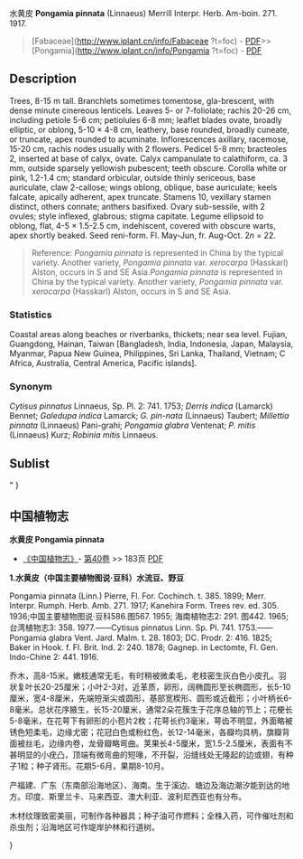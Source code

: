 水黄皮 **Pongamia pinnata** (Linnaeus) Merrill Interpr. Herb. Am-boin. 271. 1917.

> [Fabaceae](http://www.iplant.cn/info/Fabaceae ?t=foc) - [PDF](http://iplant.cn/foc/pdf/Fabaceae.pdf)>>[Pongamia](http://www.iplant.cn/info/Pongamia ?t=foc) - [PDF](http://www.iplant.cn/foc/pdf/Pongamia.pdf)

## Description

Trees, 8-15 m tall. Branchlets sometimes tomentose, gla-brescent, with dense minute cinereous lenticels. Leaves 5- or 7-foliolate; rachis 20-26 cm, including petiole 5-6 cm; petiolules 6-8 mm; leaflet blades ovate, broadly elliptic, or oblong, 5-10 × 4-8 cm, leathery, base rounded, broadly cuneate, or truncate, apex rounded to acuminate. Inflorescences axillary, racemose, 15-20 cm, rachis nodes usually with 2 flowers. Pedicel 5-8 mm; bracteoles 2, inserted at base of calyx, ovate. Calyx campanulate to calathiform, ca. 3 mm, outside sparsely yellowish pubescent; teeth obscure. Corolla white or pink, 1.2-1.4 cm; standard orbicular, outside thinly sericeous, base auriculate, claw 2-callose; wings oblong, oblique, base auriculate; keels falcate, apically adherent, apex truncate. Stamens 10, vexillary stamen distinct, others connate; anthers basifixed. Ovary sub-sessile, with 2 ovules; style inflexed, glabrous; stigma capitate. Legume ellipsoid to oblong, flat, 4-5 × 1.5-2.5 cm, indehiscent, covered with obscure warts, apex shortly beaked. Seed reni-form. Fl. May-Jun, fr. Aug-Oct. 2*n* = 22.

> Reference: 
>*Pongamia pinnata* is represented in China by the typical variety. Another variety, *Pongamia pinnata* var. *xerocarpa* (Hasskarl) Alston, occurs in S and SE Asia.*Pongamia pinnata* is represented in China by the typical variety. Another variety, *Pongamia pinnata* var. *xerocarpa* (Hasskarl) Alston, occurs in S and SE Asia.

### Statistics
Coastal areas along beaches or riverbanks, thickets; near sea level. Fujian, Guangdong, Hainan, Taiwan [Bangladesh, India, Indonesia, Japan, Malaysia, Myanmar, Papua New Guinea, Philippines, Sri Lanka, Thailand, Vietnam; C Africa, Australia, Central America, Pacific islands].

### Synonym
*Cytisus pinnatus* Linnaeus, Sp. Pl. 2: 741. 1753; *Derris indica* (Lamarck) Bennet; *Galedupa indica* Lamarck; *G. pin-nata* (Linnaeus) Taubert; *Millettia pinnata* (Linnaeus) Pani-grahi; *Pongamia glabra* Ventenat; *P. mitis* (Linnaeus) Kurz; *Robinia mitis* Linnaeus.

## Sublist
"
}
## 中国植物志

**水黄皮 Pongamia pinnata**

* [《中国植物志》](http://www.iplant.cn/frps)- [第40卷](http://www.iplant.cn/frps/vol/40) >> 183页 [PDF](http://www.iplant.cn/frps/pdf/40/183.PDF)

**1.水黄皮（中国主要植物图说·豆科）水流豆、野豆**

Pongamia pinnata (Linn.) Pierre, Fl. For. Cochinch. t. 385. 1899; Merr. Interpr. Rumph. Herb. Amb. 271. 1917; Kanehira Form. Trees rev. ed. 305. 1936;中国主要植物图说·豆科586.图567. 1955; 海南植物志2: 291. 图442. 1965; 台湾植物志3: 358. 1977.——Cytisus pinnatus Linn. Sp. Pl. 741. 1753.——Pongamia glabra Vent. Jard. Malm. t. 28. 1803; DC. Prodr. 2: 416. 1825; Baker in Hook. f. Fl. Brit. Ind. 2: 240. 1878; Gagnep. in Lectomte, Fl. Gen. Indo-Chine 2: 441. 1916.

乔木，高8-15米。嫩枝通常无毛，有时稍被微柔毛，老枝密生灰白色小皮孔。羽状复叶长20-25厘米；小叶2-3对，近革质，卵形，阔椭圆形至长椭圆形，长5-10厘米，宽4-8厘米，先端短渐尖或圆形，基部宽楔形、圆形或近截形；小叶柄长6-8毫米。总状花序腋生，长15-20厘米，通常2朵花簇生于花序总轴的节上；花梗长5-8毫米，在花萼下有卵形的小苞片2枚；花萼长约3毫米，萼齿不明显，外面略被锈色短柔毛，边缘尤密；花冠白色或粉红色，长12-14毫米，各瓣均具柄，旗瓣背面被丝毛，边缘内卷，龙骨瓣略弯曲。荚果长4-5厘米，宽1.5-2.5厘米，表面有不甚明显的小疣凸，顶端有微弯曲的短喙，不开裂，沿缝线处无隆起的边或翅，有种子1粒；种子肾形。花期5-6月，果期8-10月。

产福建、广东（东南部沿海地区）、海南。生于溪边、塘边及海边潮汐能到达的地方。印度、斯里兰卡、马来西亚、澳大利亚、波利尼西亚也有分布。

木材纹理致密美丽，可制作各种器具；种子油可作燃料；全株入药，可作催吐剂和杀虫剂；沿海地区可作堤岸护林和行道树。

}